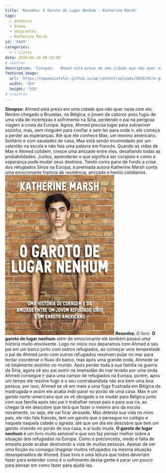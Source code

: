 ```yaml
---
title: 'Resenha: O Garoto de Lugar Nenhum - Katherine Marsh'
tags:
  - aventura
  - drama
  - imigrantes
  - Katherine Marsh
id: '5949'
categories:
  - - Livros
date: 2019-05-14 06:32:50
# <extra>
description: 'Sinopse:   Ahmed está preso em uma cidade que não quer nada com ele. Recém-chegado a Bruxelas, na Bélgica, o jovem de catorze anos fugiu de uma vida de incertezas e sofrimento na Síria, perdendo o pai na perigosa viagem à costa da Europa. Agora, Ahmed precisa lugar para sobreviver sozinho, mas, sem ninguém para confiar e sem ter para onde ir, ele começa a perder as esperanças. Até que ele conhece Max, um menino americano. Solitário e com saudades de casa, Max está sendo incomodado por um valentão na escola e não fala uma palavra em francês. Quando as vidas de Max e Ahmed colidem, cresce uma amizade entre eles, desafiando todas as probabilidades. Juntos, aprenderão o que significa ser corajoso e como a esperança pode mudar seus destinos. Tendo como pano de fundo a crise dos refugiados Sírios na &hellip;'
featured_image: 
  url: 'https://oqueeuiafalar.github.io/wp-content/uploads/2019/05/o-garoto-de-lugar-nenhum.jpg'
  width: '353'
  height: '353'
# </extra>
---
```


**Sinopse:** Ahmed está preso em uma cidade que não quer nada com ele. Recém-chegado a Bruxelas, na Bélgica, o jovem de catorze anos fugiu de uma vida de incertezas e sofrimento na Síria, perdendo o pai na perigosa viagem à costa da Europa. Agora, Ahmed precisa lugar para sobreviver sozinho, mas, sem ninguém para confiar e sem ter para onde ir, ele começa a perder as esperanças. Até que ele conhece Max, um menino americano. Solitário e com saudades de casa, Max está sendo incomodado por um valentão na escola e não fala uma palavra em francês. Quando as vidas de Max e Ahmed colidem, cresce uma amizade entre eles, desafiando todas as probabilidades. Juntos, aprenderão o que significa ser corajoso e como a esperança pode mudar seus destinos. Tendo como pano de fundo a crise dos refugiados Sírios na Europa, a premiada autora Katherine Marsh conta uma emocionante história de resiliência, amizade e heróis cotidianos. ![LIvro O garoto de lugar nenhum - Katherine Marsh](/wp-content/uploads/2019/05/o-garoto-de-lugar-nenhum.jpg "Livro O garoto de lugar nenhum") **Resenha:** O livro  **O garoto de lugar nenhum** além de emocionante ele também possui uma história muito envolvente. Logo no início nos deparamos com Ahmed e seu pai em um barco junto com outros refugiados, ao começar uma tempestade o pai de Ahmed junto com outros refugiados resolvem pular no mar para tentar coordenar o fluxo do barco, mas após uma grande onda, Ahmede se vê totalmente sozinho no mundo. Após perder toda a sua família na guerra da Síria, agora vê seu pai sumir na imensidão do mar levado por uma onda. Ahmed consegue ir para uma campo de refugiados na Europa, porém, após um tempo ele resolve fugir e o seu contrabandista não era bem uma boa pessoa, por isso, Ahmed se vê em meio a uma fuga frustrada em Bélgica de madrugada e assim ele acaba indo parar no porão de uma casa. Max é um garoto norte-americano que se vê obrigado a se mudar para Bélgica junto com sua família após seu pai ir trabalhar nesse país e para sua ira, ao chegar lá ele descobre que terá que fazer o mesmo ano da escola novamente, ou seja, ele vai ficar atrasado. Max detesta sua vida no novo país, ele não fala francês, tem um garoto que o persegue no colégio e naquela naquela cidade o agrada, até que um dia ele descobre que tem um garoto vivendo no porão de sua casa, e ai tudo muda. **O garoto de lugar nenhum** é um livro muito sensível e que nos faz pensar melhor sobre a situação dos refugiados na Europa. Como o preconceito, medo e falta de empatia pode acabar destruindo a vida de muitas pessoas. Apesar de ser uma ficção eu consegui imaginar muitos refugiados na mesma situação desesperadora de Ahmed. Esse livro é uma leitura que todos deveriam fazer para entender como é o sofrimento dessa gente e parar um pouco para pensar em como fazer para ajudá-las.
